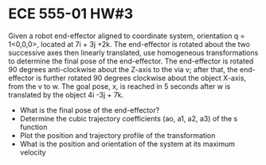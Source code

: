 # ECE 555-01 HW#3
Given a robot end-effector aligned to coordinate system, orientation q = 1<0,0,0>, located at 7i + 3j +2k. The end-effector is rotated about the two successive axes then linearly translated, use homogeneous transformations to determine the final pose of the end-effector. The end-effector is rotated 90 degrees anti-clockwise about the Z-axis to the via v; after that, the end-effector is further rotated 90 degrees clockwise about the object X-axis, from the v to w. The goal pose, x, is reached in 5 seconds after w is translated by the object 4i -3j + 7k.

* What is the final pose of the end-effector?
* Determine the cubic trajectory coefficients (ao, a1, a2, a3) of the s function
* Plot the position and trajectory profile of the transformation
* What is the position and orientation of the system at its maximum velocity
